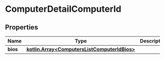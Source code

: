# ComputerDetailComputerId

## Properties
Name | Type | Description | Notes
------------ | ------------- | ------------- | -------------
**bios** | [**kotlin.Array&lt;ComputersListComputerIdBios&gt;**](ComputersListComputerIdBios.md) |  |  [optional]
